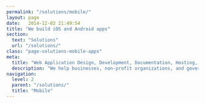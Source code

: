 ```yaml
---
permalink: "/solutions/mobile/"
layout: page
date:   2014-12-02 21:49:54
title: "We build iOS and Android apps"
section: 
  text: "Solutions"
  url: "/solutions/"
class: "page-solutions-mobile-apps"
meta:
  title: "Web Application Design, Development, Documentation, Hosting, Support"
  description: "We help businesses, non-profit organizations, and government design, develop, host, support, and document custom, web-based applications around their data"
navigation:
  level: 2
  parent: "/solutions/"
  title: "Mobile"
---
```

